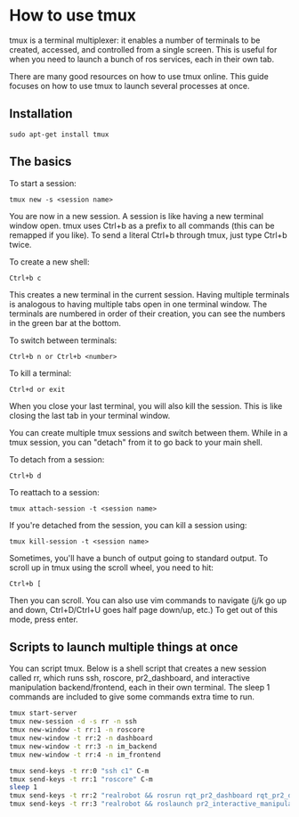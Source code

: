 # How to use tmux
tmux is a terminal multiplexer: it enables a number of terminals to be created, accessed, and controlled from a single screen. This is useful for when you need to launch a bunch of ros services, each in their own tab.

There are many good resources on how to use tmux online. This guide focuses on how to use tmux to launch several processes at once.

## Installation
```
sudo apt-get install tmux
```

## The basics

To start a session:
```
tmux new -s <session name>
```

You are now in a new session. A session is like having a new terminal window open. tmux uses Ctrl+b as a prefix to all commands (this can be remapped if you like). To send a literal Ctrl+b through tmux, just type Ctrl+b twice.

To create a new shell:
```
Ctrl+b c
```

This creates a new terminal in the current session. Having multiple terminals is analogous to having multiple tabs open in one terminal window. The terminals are numbered in order of their creation, you can see the numbers in the green bar at the bottom.

To switch between terminals:
```
Ctrl+b n or Ctrl+b <number>
```

To kill a terminal:
```
Ctrl+d or exit
```

When you close your last terminal, you will also kill the session. This is like closing the last tab in your terminal window.

You can create multiple tmux sessions and switch between them. While in a tmux session, you can "detach" from it to go back to your main shell.

To detach from a session:
```
Ctrl+b d
```

To reattach to a session:
```
tmux attach-session -t <session name>
```

If you're detached from the session, you can kill a session using:
```
tmux kill-session -t <session name>
```

Sometimes, you'll have a bunch of output going to standard output. To scroll up in tmux using the scroll wheel, you need to hit:
```
Ctrl+b [
```

Then you can scroll. You can also use vim commands to navigate (j/k go up and down, Ctrl+D/Ctrl+U goes half page down/up, etc.) To get out of this mode, press enter.

## Scripts to launch multiple things at once

You can script tmux. Below is a shell script that creates a new session called rr, which runs ssh, roscore, pr2_dashboard, and interactive manipulation backend/frontend, each in their own terminal. The sleep 1 commands are included to give some commands extra time to run.

```bash
tmux start-server
tmux new-session -d -s rr -n ssh
tmux new-window -t rr:1 -n roscore
tmux new-window -t rr:2 -n dashboard
tmux new-window -t rr:3 -n im_backend
tmux new-window -t rr:4 -n im_frontend

tmux send-keys -t rr:0 "ssh c1" C-m
tmux send-keys -t rr:1 "roscore" C-m
sleep 1
tmux send-keys -t rr:2 "realrobot && rosrun rqt_pr2_dashboard rqt_pr2_dashboard" C-m
tmux send-keys -t rr:3 "realrobot && roslaunch pr2_interactive_manipulation_frontend pr2_interactive_manipulation_desktop.launch" C-m
```
